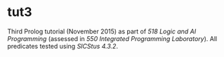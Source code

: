 # tut3

Third Prolog tutorial (November 2015) as part of _518 Logic and AI Programming_ (assessed in _550 Integrated Programming Laboratory_). All predicates tested using _SICStus 4.3.2_.

